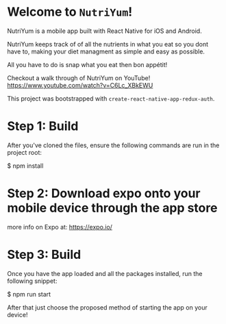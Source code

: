 # Welcome to `NutriYum`!

NutriYum is a mobile app built with React Native for iOS and Android.
 
NutriYum keeps track of of all the nutrients in what you eat so you dont have to, making your diet managment as simple and easy as possible. 
 
All you have to do is snap what you eat then bon appétit!

Checkout a walk through of NutriYum on YouTube! https://www.youtube.com/watch?v=C6Lc_XBkEWU 

This project was bootstrapped with `create-react-native-app-redux-auth`.

# Step 1: Build

After you've cloned the files, ensure the following commands are run in the project root:

$ npm install

# Step 2: Download expo onto your mobile device through the app store
more info on Expo at: 
https://expo.io/

# Step 3: Build

Once you have the app loaded and all the packages installed, run the following snippet: 

$ npm run start

After that just choose the proposed method of starting the app on your device!
